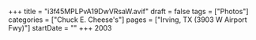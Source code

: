 +++
title = "i3f45MPLPvA19DwVRsaW.avif"
draft = false
tags = ["Photos"]
categories = ["Chuck E. Cheese's"]
pages = ["Irving, TX (3903 W Airport Fwy)"]
startDate = ""
+++
2003
